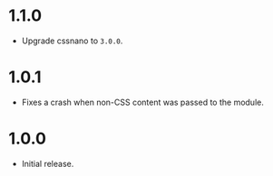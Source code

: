 # 1.1.0

* Upgrade cssnano to `3.0.0`.

# 1.0.1

* Fixes a crash when non-CSS content was passed to the module.

# 1.0.0

* Initial release.

